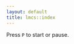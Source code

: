 ```yaml
---
layout: default
title: lmcs::index
---
```

Press `P` to start or pause.
<canvas id="cnvs" width="1280" height="780"></canvas>
<script src="/js/gofl.js"></script>
